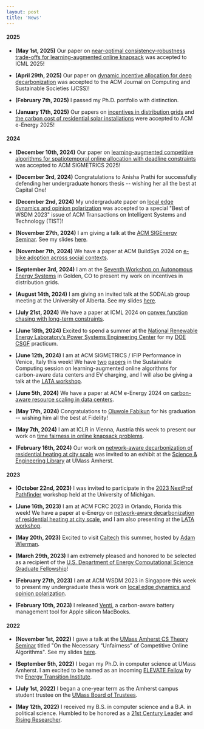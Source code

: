 ```yaml
---
layout: post
title: 'News'
---
```


#### 2025

  - **(May 1st, 2025)** Our paper on [near-optimal consistency-robustness trade-offs for learning-augmented online knapsack](https://arxiv.org/abs/2406.18752) was accepted to ICML 2025!

  - **(April 29th, 2025)** Our paper on [dynamic incentive allocation for deep decarbonization](https://arxiv.org/abs/2502.08877) was accepted to the ACM Journal on Computing and Sustainable Societies (JCSS)!

  - **(February 7th, 2025)** I passed my Ph.D. portfolio with distinction.

  - **(January 17th, 2025)** Our papers on [incentives in distribution grids](https://arxiv.org/abs/2410.14936) and [the carbon cost of residential solar installations](https://arxiv.org/abs/2501.13868) were accepted to ACM e-Energy 2025!



#### 2024

  - **(December 10th, 2024)** Our paper on [learning-augmented competitive algorithms for spatiotemporal online allocation with deadline constraints](https://arxiv.org/abs/2408.07831) was accepted to ACM SIGMETRICS 2025!

  - **(December 3rd, 2024)** Congratulations to Anisha Prathi for successfully defending her undergraduate honors thesis -- wishing her all the best at Capital One! 

  - **(December 2nd, 2024)** My undergraduate paper on [local edge dynamics and opinion polarization](https://arxiv.org/abs/2111.14020) was accepted to a special "Best of WSDM 2023" issue of ACM Transactions on Intelligent Systems and Technology (TIST)!

  - **(November 27th, 2024)** I am giving a talk at the [ACM SIGEnergy Seminar](https://sites.google.com/view/sigenergy-seminar/).  See my slides [here](https://drive.google.com/file/d/1WVtGPCmFuA6V1216q5EvRr71mUlgG5Tk/view?usp=sharing).

  - **(November 7th, 2024)** We have a paper at ACM BuildSys 2024 on [e-bike adoption across social contexts](https://dl.acm.org/doi/10.1145/3671127.3698185).  

  - **(September 3rd, 2024)** I am at the [Seventh Workshop on Autonomous Energy Systems](https://www.nrel.gov/grid/seventh-workshop-autonomous-energy-systems.html) in Golden, CO to present my work on incentives in distribution grids.  
  
  - **(August 14th, 2024)** I am giving an invited talk at the SODALab group meeting at the University of Alberta.  See my slides [here](https://drive.google.com/file/d/1pCdYPfICf6RjwDLs0dSva6TVrVWREaFc/view?usp=sharing).  
  
  - **(July 21st, 2024)** We have a paper at ICML 2024 on [convex function chasing with long-term constraints](https://openreview.net/forum?id=hRBdOHVn7y).  
  
  - **(June 18th, 2024)** Excited to spend a summer at the [National Renewable Energy Laboratory’s Power Systems Engineering Center](https://www.nrel.gov/grid/) for my [DOE CSGF](https://www.krellinst.org/csgf/about-doe-csgf) practicum.  
  
  - **(June 12th, 2024)** I am at ACM SIGMETRICS / IFIP Performance in Venice, Italy this week!  We have [two](https://dl.acm.org/doi/abs/10.1145/3626776) [papers](https://dl.acm.org/doi/abs/10.1145/3673660.3655074) in the Sustainable Computing session on learning-augmented online algorithms for carbon-aware data centers and EV charging, and I will also be giving a talk at the [LATA workshop](https://learning-augmented-algorithms.github.io).  
  
  - **(June 5th, 2024)** We have a paper at ACM e-Energy 2024 on [carbon-aware resource scaling in data centers](https://dl.acm.org/doi/10.1145/3632775.3661942).

  - **(May 17th, 2024)** Congratulations to [Oluwole Fabikun](https://wolefabikun.com) for his graduation -- wishing him all the best at Fidelity! 

  - **(May 7th, 2024)** I am at ICLR in Vienna, Austria this week to present our work on [time fairness in online knapsack problems](https://arxiv.org/abs/2305.13293). 

  - **(February 16th, 2024)** Our work on [network-aware decarbonization of residential heating at city scale](https://arxiv.org/abs/2301.04747) was invited to an exhibit at the [Science & Engineering Library](https://www.library.umass.edu/sel/) at UMass Amherst. 

#### 2023

  - **(October 22nd, 2023)** I was invited to participate in the [2023 NextProf Pathfinder](https://nextprof.engin.umich.edu/nextprof-pathfinder/) workshop held at the University of Michigan.

  - **(June 16th, 2023)** I am at ACM FCRC 2023 in Orlando, Florida this week!  We have a paper at e-Energy on [network-aware decarbonization of residential heating at city scale](https://arxiv.org/abs/2301.04747), and I am also presenting at the [LATA workshop](https://learning-augmented-algorithms.github.io/2023/).  

  - **(May 20th, 2023)** Excited to visit [Caltech](https://rsrg.cms.caltech.edu/) this summer, hosted by [Adam Wierman](https://adamwierman.com).

  - **(March 29th, 2023)** I am extremely pleased and honored to be selected as a recipient of the [U.S. Department of Energy Computational Science Graduate Fellowship](https://www.krellinst.org/csgf/about-doe-csgf)!

  - **(February 27th, 2023)** I am at ACM WSDM 2023 in Singapore this week to present my undergraduate thesis work on [local edge dynamics and opinion polarization](https://arxiv.org/abs/2111.14020).

  - **(February 10th, 2023)** I released [Venti](https://github.com/adamlechowicz/venti), a carbon-aware battery management tool for Apple silicon MacBooks.


#### 2022

  - **(November 1st, 2022)** I gave a talk at the [UMass Amherst CS Theory Seminar](https://theory.cs.umass.edu/seminar) titled "On the Necessary “Unfairness” of Competitive Online Algorithms".  See my slides [here](https://drive.google.com/file/d/1Hm2OKUGoLGYRz1-ARq5RDKh-uI6oRdwM/view).

  - **(September 5th, 2022)** I began my Ph.D. in computer science at UMass Amherst.  I am excited to be named as an incoming [ELEVATE Fellow](https://www.energytransitionumass.org/elevate/students) by the [Energy Transition Institute](https://www.energytransitionumass.org).

  - **(July 1st, 2022)** I began a one-year term as the Amherst campus student trustee on the [UMass Board of Trustees](https://www.umassp.edu/bot).

  - **(May 12th, 2022)** I received my B.S. in computer science and a B.A. in political science.  Humbled to be honored as a [21st Century Leader](https://www.umass.edu/news/article/ten-outstanding-graduates-be-honored-21st-century-leaders-umass-amherst-commencement) and [Rising Researcher](https://www.umass.edu/gateway/article/computing-greater-good).